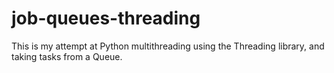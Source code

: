 # job-queues-threading
This is my attempt at Python multithreading using the Threading library, and taking tasks from a Queue.
